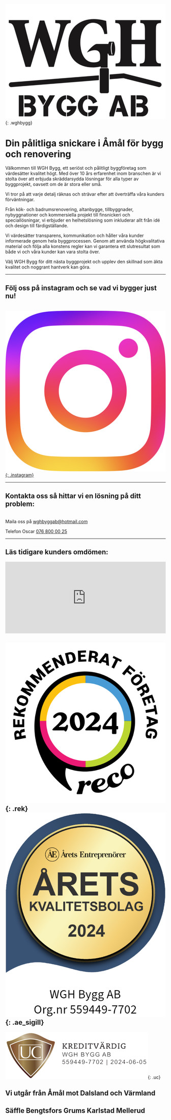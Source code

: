 ![wgh](/wghbygg.jpg){: .wghbygg}

# Din pålitliga snickare i Åmål för bygg och renovering

Välkommen till WGH Bygg, ett seriöst och pålitligt byggföretag som värdesätter kvalitet högt. Med över 10 års erfarenhet inom branschen är vi stolta över att erbjuda skräddarsydda lösningar för alla typer av byggprojekt, oavsett om de är stora eller små.

Vi tror på att varje detalj räknas och strävar efter att överträffa våra kunders förväntningar.

Från kök- och badrumsrenovering, altanbygge, tillbyggnader, nybyggnationer och kommersiella projekt till finsnickeri och speciallösningar, vi erbjuder en helhetslösning som inkluderar allt från idé och design till färdigställande.

Vi värdesätter transparens, kommunikation och håller våra kunder informerade genom hela byggprocessen. Genom att använda högkvalitativa material och följa alla konstens regler kan vi garantera ett slutresultat som både vi och våra kunder kan vara stolta över.

Välj WGH Bygg för ditt nästa byggprojekt och upplev den skillnad som äkta kvalitet och noggrant hantverk kan göra.

---

## Följ oss på instagram och se vad vi bygger just nu!
\
[![instagram](ig_logo.png){: .instagram}](https://www.instagram.com/wghbygg/)

---

## Kontakta oss så hittar vi en lösning på ditt problem:
\
Maila oss på [wghbyggab@hotmail.com](mailto:wghbyggab@hotmail.com)

Telefon Oscar [076 800 00 25](tel:+46768000025)

---
## Läs tidigare kunders omdömen:

<iframe src="https://widget.reco.se/v2/widget/5180025?mode=HORIZONTAL_QUOTE&inverted=false&border=true" title="Wgh Bygg AB - Omdömen på Reco" height="225" style="width:100%;border:0;display:block;overflow: hidden;" data-reactroot=""></iframe>

![rek](/reco_rek.svg){: .rek}   ![ae_sigill](/ae_sigill.png){: .ae_sigill}
---

![UC](/UC.png){: .uc}

## Vi utgår från Åmål mot Dalsland och Värmland
## Säffle Bengtsfors Grums Karlstad Mellerud
